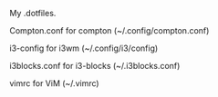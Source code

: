 My .dotfiles.

Compton.conf for compton
(~/.config/compton.conf)

i3-config for i3wm
(~/.config/i3/config)

i3blocks.conf for i3-blocks
(~/.i3blocks.conf)

vimrc for ViM
(~/.vimrc)
